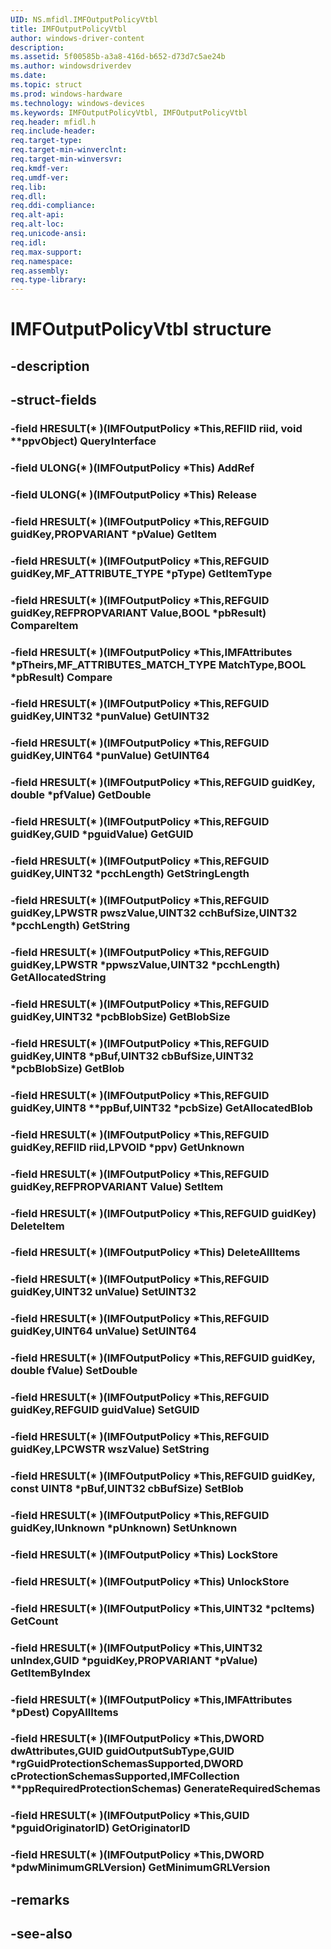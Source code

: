 ```yaml
---
UID: NS.mfidl.IMFOutputPolicyVtbl
title: IMFOutputPolicyVtbl
author: windows-driver-content
description: 
ms.assetid: 5f00585b-a3a8-416d-b652-d73d7c5ae24b
ms.author: windowsdriverdev
ms.date: 
ms.topic: struct
ms.prod: windows-hardware
ms.technology: windows-devices
ms.keywords: IMFOutputPolicyVtbl, IMFOutputPolicyVtbl
req.header: mfidl.h
req.include-header:
req.target-type:
req.target-min-winverclnt:
req.target-min-winversvr:
req.kmdf-ver:
req.umdf-ver:
req.lib:
req.dll:
req.ddi-compliance:
req.alt-api:
req.alt-loc:
req.unicode-ansi:
req.idl:
req.max-support:
req.namespace:
req.assembly:
req.type-library:
---
```


# IMFOutputPolicyVtbl structure

## -description



## -struct-fields

### -field HRESULT(* )(IMFOutputPolicy *This,REFIID riid, void **ppvObject) QueryInterface			
 	
### -field ULONG(* )(IMFOutputPolicy *This) AddRef			
 	
### -field ULONG(* )(IMFOutputPolicy *This) Release			
 	
### -field HRESULT(* )(IMFOutputPolicy *This,REFGUID guidKey,PROPVARIANT *pValue) GetItem			
 	
### -field HRESULT(* )(IMFOutputPolicy *This,REFGUID guidKey,MF_ATTRIBUTE_TYPE *pType) GetItemType			
 	
### -field HRESULT(* )(IMFOutputPolicy *This,REFGUID guidKey,REFPROPVARIANT Value,BOOL *pbResult) CompareItem			
 	
### -field HRESULT(* )(IMFOutputPolicy *This,IMFAttributes *pTheirs,MF_ATTRIBUTES_MATCH_TYPE MatchType,BOOL *pbResult) Compare			
 	
### -field HRESULT(* )(IMFOutputPolicy *This,REFGUID guidKey,UINT32 *punValue) GetUINT32			
 	
### -field HRESULT(* )(IMFOutputPolicy *This,REFGUID guidKey,UINT64 *punValue) GetUINT64			
 	
### -field HRESULT(* )(IMFOutputPolicy *This,REFGUID guidKey, double *pfValue) GetDouble			
 	
### -field HRESULT(* )(IMFOutputPolicy *This,REFGUID guidKey,GUID *pguidValue) GetGUID			
 	
### -field HRESULT(* )(IMFOutputPolicy *This,REFGUID guidKey,UINT32 *pcchLength) GetStringLength			
 	
### -field HRESULT(* )(IMFOutputPolicy *This,REFGUID guidKey,LPWSTR pwszValue,UINT32 cchBufSize,UINT32 *pcchLength) GetString			
 	
### -field HRESULT(* )(IMFOutputPolicy *This,REFGUID guidKey,LPWSTR *ppwszValue,UINT32 *pcchLength) GetAllocatedString			
 	
### -field HRESULT(* )(IMFOutputPolicy *This,REFGUID guidKey,UINT32 *pcbBlobSize) GetBlobSize			
 	
### -field HRESULT(* )(IMFOutputPolicy *This,REFGUID guidKey,UINT8 *pBuf,UINT32 cbBufSize,UINT32 *pcbBlobSize) GetBlob			
 	
### -field HRESULT(* )(IMFOutputPolicy *This,REFGUID guidKey,UINT8 **ppBuf,UINT32 *pcbSize) GetAllocatedBlob			
 	
### -field HRESULT(* )(IMFOutputPolicy *This,REFGUID guidKey,REFIID riid,LPVOID *ppv) GetUnknown			
 	
### -field HRESULT(* )(IMFOutputPolicy *This,REFGUID guidKey,REFPROPVARIANT Value) SetItem			
 	
### -field HRESULT(* )(IMFOutputPolicy *This,REFGUID guidKey) DeleteItem			
 	
### -field HRESULT(* )(IMFOutputPolicy *This) DeleteAllItems			
 	
### -field HRESULT(* )(IMFOutputPolicy *This,REFGUID guidKey,UINT32 unValue) SetUINT32			
 	
### -field HRESULT(* )(IMFOutputPolicy *This,REFGUID guidKey,UINT64 unValue) SetUINT64			
 	
### -field HRESULT(* )(IMFOutputPolicy *This,REFGUID guidKey, double fValue) SetDouble			
 	
### -field HRESULT(* )(IMFOutputPolicy *This,REFGUID guidKey,REFGUID guidValue) SetGUID			
 	
### -field HRESULT(* )(IMFOutputPolicy *This,REFGUID guidKey,LPCWSTR wszValue) SetString			
 	
### -field HRESULT(* )(IMFOutputPolicy *This,REFGUID guidKey, const UINT8 *pBuf,UINT32 cbBufSize) SetBlob			
 	
### -field HRESULT(* )(IMFOutputPolicy *This,REFGUID guidKey,IUnknown *pUnknown) SetUnknown			
 	
### -field HRESULT(* )(IMFOutputPolicy *This) LockStore			
 	
### -field HRESULT(* )(IMFOutputPolicy *This) UnlockStore			
 	
### -field HRESULT(* )(IMFOutputPolicy *This,UINT32 *pcItems) GetCount			
 	
### -field HRESULT(* )(IMFOutputPolicy *This,UINT32 unIndex,GUID *pguidKey,PROPVARIANT *pValue) GetItemByIndex			
 	
### -field HRESULT(* )(IMFOutputPolicy *This,IMFAttributes *pDest) CopyAllItems			
 	
### -field HRESULT(* )(IMFOutputPolicy *This,DWORD dwAttributes,GUID guidOutputSubType,GUID *rgGuidProtectionSchemasSupported,DWORD cProtectionSchemasSupported,IMFCollection **ppRequiredProtectionSchemas) GenerateRequiredSchemas			
 	
### -field HRESULT(* )(IMFOutputPolicy *This,GUID *pguidOriginatorID) GetOriginatorID			
 	
### -field HRESULT(* )(IMFOutputPolicy *This,DWORD *pdwMinimumGRLVersion) GetMinimumGRLVersion			
 	
## -remarks

## -see-also
